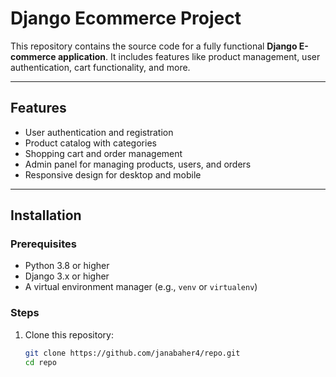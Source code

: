 # Django Ecommerce Project

This repository contains the source code for a fully functional **Django E-commerce application**. It includes features like product management, user authentication, cart functionality, and more.

---

## Features
- User authentication and registration
- Product catalog with categories
- Shopping cart and order management
- Admin panel for managing products, users, and orders
- Responsive design for desktop and mobile

---

## Installation

### Prerequisites
- Python 3.8 or higher
- Django 3.x or higher
- A virtual environment manager (e.g., `venv` or `virtualenv`)

### Steps
1. Clone this repository:
   ```bash
   git clone https://github.com/janabaher4/repo.git
   cd repo
